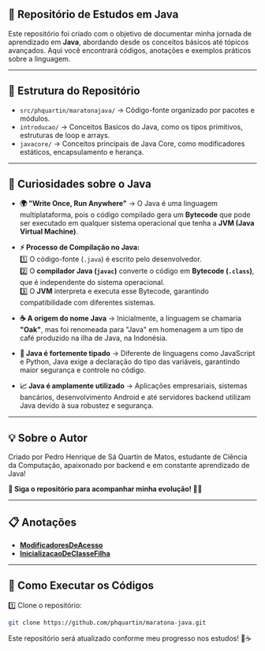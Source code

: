 ## 📌 Repositório de Estudos em Java

Este repositório foi criado com o objetivo de documentar minha jornada de aprendizado em **Java**, abordando desde os conceitos básicos até tópicos avançados. Aqui você encontrará códigos, anotações e exemplos práticos sobre a linguagem.

---

## 📂 Estrutura do Repositório

- `src/phquartin/maratonajava/` → Código-fonte organizado por pacotes e módulos.
- `introducao/` → Conceitos Basicos do Java, como os tipos primitivos, estruturas de loop e arrays.
- `javacore/` → Conceitos principais de Java Core, como modificadores estáticos, encapsulamento e herança.

---

## 🔎 Curiosidades sobre o Java

- **🌍 "Write Once, Run Anywhere"** → O Java é uma linguagem multiplataforma, pois o código compilado gera um **Bytecode** que pode ser executado em qualquer sistema operacional que tenha a **JVM (Java Virtual Machine)**.

- **⚡ Processo de Compilação no Java:**  
  1️⃣ O código-fonte (`.java`) é escrito pelo desenvolvedor.  
  2️⃣ O **compilador Java (`javac`)** converte o código em **Bytecode (`.class`)**, que é independente do sistema operacional.  
  3️⃣ O **JVM** interpreta e executa esse Bytecode, garantindo compatibilidade com diferentes sistemas.

- **☕ A origem do nome Java** → Inicialmente, a linguagem se chamaria **"Oak"**, mas foi renomeada para "Java" em homenagem a um tipo de café produzido na ilha de Java, na Indonésia.

- **📜 Java é fortemente tipado** → Diferente de linguagens como JavaScript e Python, Java exige a declaração do tipo das variáveis, garantindo maior segurança e controle no código.

- **📈 Java é amplamente utilizado** → Aplicações empresariais, sistemas bancários, desenvolvimento Android e até servidores backend utilizam Java devido à sua robustez e segurança.
---
## 💡 Sobre o Autor

Criado por Pedro Henrique de Sá Quartin de Matos, estudante de Ciência da Computação, apaixonado por backend e em constante aprendizado de Java!

**📌 Siga o repositório para acompanhar minha evolução! 🚀🔥**

---

## 📋 Anotações
- [**ModificadoresDeAcesso**](ModificadoresDeAcesso.md)
- [**InicializacaoDeClasseFilha**](ProcessoDeInicializacaoDeClassesFIlhas.md)

---

## 🚀 Como Executar os Códigos

1️⃣ Clone o repositório:
```bash
git clone https://github.com/phquartin/maratona-java.git
```
Este repositório será atualizado conforme meu progresso nos estudos! 🚀☕
